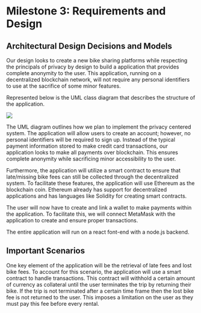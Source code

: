 # Milestone 3: Requirements and Design


## Architectural Design Decisions and Models
 


Our design looks to create a new bike sharing platforms while respecting the principals of privacy by design to build a application that provides complete anonymity to the user. This application, running on a decentralized blockchain network, will not require any personal identifiers to use at the sacrifice of some minor features.
 
Represented below is the UML class diagram that describes the structure of the application.


![](https://lh7-us.googleusercontent.com/kPXV3D3WiLV0y1w4IcFXXpPn5rcWZBvfCpxcE4-M5oNJyeqRVq8Sj_wZF_ziYlyEoCn2QKKdCf59nbABhsDz7POUNtOeVjwes_xWXSZiKVjX1hWxkOKQ6qiD-lxaK9CobIknfSTpZjisHRadBJhPxSk)
 


The UML diagram outlines how we plan to implement the privacy centered system. The application will allow users to create an account; however, no personal identifiers will be required to sign up. Instead of the typical payment information stored to make credit card transactions, our application looks to make all payments over blockchain. This ensures complete anonymity while sacrificing minor accessibility to the user. 


Furthermore, the application will utilize a smart contract to ensure that late/missing bike fees can still be collected through the decentralized system. To facilitate these features, the application will use Ethereum as the blockchain coin. Ethereum already has support for decentralized applications and has languages like Solidity for creating smart contracts. 


The user will now have to create and link a wallet to make payments within the application. To facilitate this, we will connect MetaMask with the application to create and ensure proper transactions. 


The entire application will run on a react font-end with a node.js backend. 




## Important Scenarios


One key element of the application will be the retrieval of late fees and lost bike fees. To account for this scenario, the application will use a smart contract to handle transactions. This contract will withhold a certain amount of currency as collateral until the user terminates the trip by returning their bike. If the trip is not terminated after a certain time frame then the lost bike fee is not returned to the user. This imposes a limitation on the user as they must pay this fee before every rental. 




